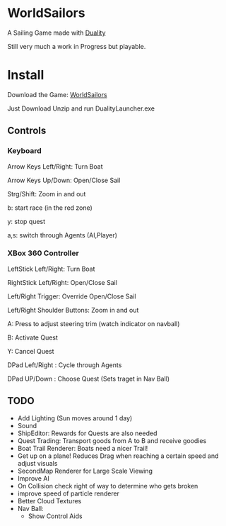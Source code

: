 # WorldSailors
A Sailing Game made with [Duality](https://duality.adamslair.net/)

Still very much a work in Progress but playable.

# Install
Download the Game: [WorldSailors](https://github.com/FreddyDoll/WorldSailors/releases/download/v0.1/WorldSailorsDuality.zip)

Just Download Unzip and run DualityLauncher.exe

## Controls
### Keyboard
Arrow Keys Left/Right: Turn Boat

Arrow Keys Up/Down: Open/Close Sail

Strg/Shift: Zoom in and out

b: start race (in the red zone)

y: stop quest 

a,s: switch through Agents (AI,Player)

### XBox 360 Controller
LeftStick Left/Right: Turn Boat

RightStick Left/Right: Open/Close Sail

Left/Right Trigger: Override Open/Close Sail

Left/Right Shoulder Buttons: Zoom in and out

A: Press to adjust steering trim (watch indicator on navball)

B: Activate Quest

Y: Cancel Quest

DPad Left/Right : Cycle through Agents

DPad UP/Down : Choose Quest (Sets traget in Nav Ball)

## TODO
- Add Lighting (Sun moves around 1 day)
- Sound
- ShipEditor: Rewards for Quests are also needed
- Quest Trading: Transport goods from A to B and receive goodies
- Boat Trail Renderer: Boats need a nicer Trail!
- Get up on a plane! Reduces Drag when reaching a certain speed and adjust visuals
- SecondMap Renderer for Large Scale Viewing
- Improve AI
- On Collision check right of way to determine who gets broken
- improve speed of particle renderer
- Better Cloud Textures
- Nav Ball:
	- Show Control Aids




